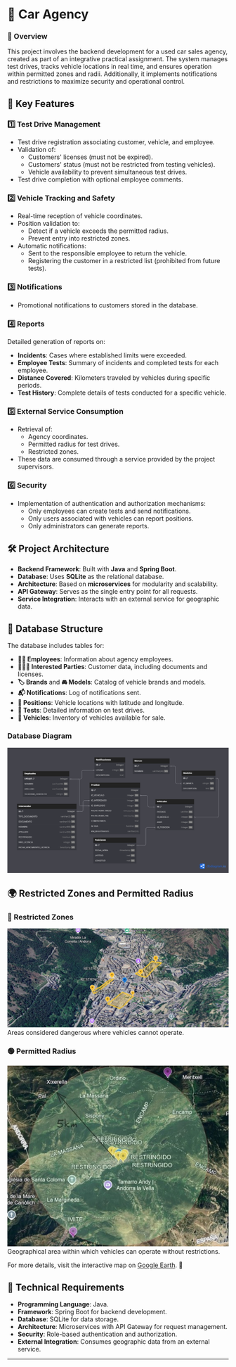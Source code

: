 # 🚗 Car Agency 

### 📖 Overview
This project involves the backend development for a used car sales agency, created as part of an integrative practical assignment. The system manages test drives, tracks vehicle locations in real time, and ensures operation within permitted zones and radii. Additionally, it implements notifications and restrictions to maximize security and operational control.

## 🚀 Key Features

### 1️⃣ Test Drive Management
- Test drive registration associating customer, vehicle, and employee.
- Validation of:
  - Customers' licenses (must not be expired).
  - Customers' status (must not be restricted from testing vehicles).
  - Vehicle availability to prevent simultaneous test drives.
- Test drive completion with optional employee comments.

### 2️⃣ Vehicle Tracking and Safety
- Real-time reception of vehicle coordinates.
- Position validation to:
  - Detect if a vehicle exceeds the permitted radius.
  - Prevent entry into restricted zones.
- Automatic notifications:
  - Sent to the responsible employee to return the vehicle.
  - Registering the customer in a restricted list (prohibited from future tests).

### 3️⃣ Notifications
- Promotional notifications to customers stored in the database.

### 4️⃣ Reports
Detailed generation of reports on:
- **Incidents**: Cases where established limits were exceeded.
- **Employee Tests**: Summary of incidents and completed tests for each employee.
- **Distance Covered**: Kilometers traveled by vehicles during specific periods.
- **Test History**: Complete details of tests conducted for a specific vehicle.

### 5️⃣ External Service Consumption
- Retrieval of:
  - Agency coordinates.
  - Permitted radius for test drives.
  - Restricted zones.
- These data are consumed through a service provided by the project supervisors.

### 6️⃣ Security
- Implementation of authentication and authorization mechanisms:
  - Only employees can create tests and send notifications.
  - Only users associated with vehicles can report positions.
  - Only administrators can generate reports.

## 🛠️ Project Architecture
- **Backend Framework**: Built with **Java** and **Spring Boot**.
- **Database**: Uses **SQLite** as the relational database.
- **Architecture**: Based on **microservices** for modularity and scalability.
- **API Gateway**: Serves as the single entry point for all requests.
- **Service Integration**: Interacts with an external service for geographic data.

## 💾 Database Structure
The database includes tables for:
- **👨‍💼 Employees**: Information about agency employees.
- **🧑‍🤝‍🧑 Interested Parties**: Customer data, including documents and licenses.
- **🏷️ Brands** and **🚘 Models**: Catalog of vehicle brands and models.
- **📬 Notifications**: Log of notifications sent.
- **📍 Positions**: Vehicle locations with latitude and longitude.
- **📝 Tests**: Detailed information on test drives.
- **🚗 Vehicles**: Inventory of vehicles available for sale.

### Database Diagram
![Car Agency Database Diagram](public/agencia-diagram.png)

## 🌍 Restricted Zones and Permitted Radius

### 🚫 Restricted Zones
![Restricted Zones](public/google-earth/zonas-restringidas.jpg)  
Areas considered dangerous where vehicles cannot operate.

### 🟢 Permitted Radius
![Allowed Radius](public/google-earth/radio-adminito.jpg)  
Geographical area within which vehicles can operate without restrictions.

For more details, visit the interactive map on [Google Earth](https://earth.google.com/earth/d/1MhR_sH8E4Rkww0rtBbOarKmjkQdc1RNU?usp=sharing). 🔗

## 🔗 Technical Requirements
- **Programming Language**: Java.
- **Framework**: Spring Boot for backend development.
- **Database**: SQLite for data storage.
- **Architecture**: Microservices with API Gateway for request management.
- **Security**: Role-based authentication and authorization.
- **External Integration**: Consumes geographic data from an external service.

---
